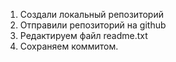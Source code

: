 1. Создали локальный репозиторий
2. Отправили репозиторий на github
3. Редактируем файл readme.txt
4. Сохраняем коммитом.
